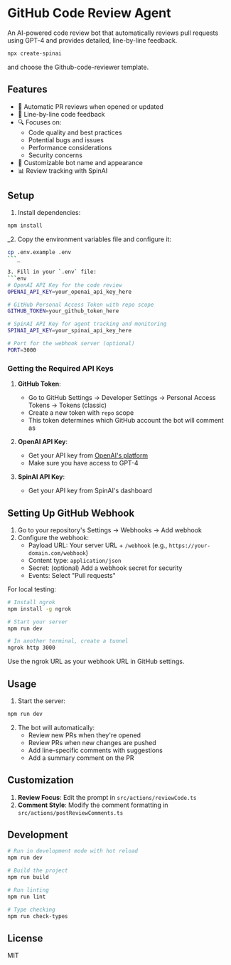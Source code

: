 # GitHub Code Review Agent
An AI-powered code review bot that automatically reviews pull requests using GPT-4 and provides detailed, line-by-line feedback.

```bash
npx create-spinai
```
and choose the Github-code-reviewer template.


## Features

- 🤖 Automatic PR reviews when opened or updated
- 📝 Line-by-line code feedback
- 🔍 Focuses on:
  - Code quality and best practices
  - Potential bugs and issues
  - Performance considerations
  - Security concerns
- 🎨 Customizable bot name and appearance
- 📊 Review tracking with SpinAI

## Setup

1. Install dependencies:
```bash
npm install
```

_2. Copy the environment variables file and configure it:
```bash
cp .env.example .env
```_

3. Fill in your `.env` file:
```env
# OpenAI API Key for the code review
OPENAI_API_KEY=your_openai_api_key_here

# GitHub Personal Access Token with repo scope
GITHUB_TOKEN=your_github_token_here

# SpinAI API Key for agent tracking and monitoring
SPINAI_API_KEY=your_spinai_api_key_here

# Port for the webhook server (optional)
PORT=3000
```

### Getting the Required API Keys

1. **GitHub Token**:
   - Go to GitHub Settings → Developer Settings → Personal Access Tokens → Tokens (classic)
   - Create a new token with `repo` scope
   - This token determines which GitHub account the bot will comment as

2. **OpenAI API Key**:
   - Get your API key from [OpenAI's platform](https://platform.openai.com/api-keys)
   - Make sure you have access to GPT-4

3. **SpinAI API Key**:
   - Get your API key from SpinAI's dashboard

## Setting Up GitHub Webhook

1. Go to your repository's Settings → Webhooks → Add webhook
2. Configure the webhook:
   - Payload URL: Your server URL + `/webhook` (e.g., `https://your-domain.com/webhook`)
   - Content type: `application/json`
   - Secret: (optional) Add a webhook secret for security
   - Events: Select "Pull requests"

For local testing:
```bash
# Install ngrok
npm install -g ngrok

# Start your server
npm run dev

# In another terminal, create a tunnel
ngrok http 3000
```

Use the ngrok URL as your webhook URL in GitHub settings.

## Usage

1. Start the server:
```bash
npm run dev
```

2. The bot will automatically:
   - Review new PRs when they're opened
   - Review PRs when new changes are pushed
   - Add line-specific comments with suggestions
   - Add a summary comment on the PR

## Customization

1. **Review Focus**: Edit the prompt in `src/actions/reviewCode.ts`
2. **Comment Style**: Modify the comment formatting in `src/actions/postReviewComments.ts`

## Development

```bash
# Run in development mode with hot reload
npm run dev

# Build the project
npm run build

# Run linting
npm run lint

# Type checking
npm run check-types
```

## License

MIT 